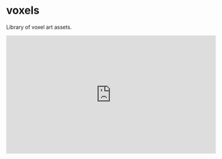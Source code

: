 # voxels

Library of voxel art assets.

<iframe width="560" height="315" src="https://kndlt.github.io/voxelviewer/?url=https%3A%2F%2Fkndlt.github.io%2Fvoxels%2Fvox%2Fpink_mini_store.vox" frameborder="0"></iframe>